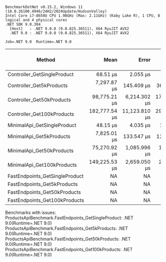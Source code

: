 ```

BenchmarkDotNet v0.15.2, Windows 11 (10.0.26100.4946/24H2/2024Update/HudsonValley)
Intel Core i7-8650U CPU 1.90GHz (Max: 2.11GHz) (Kaby Lake R), 1 CPU, 8 logical and 4 physical cores
.NET SDK 9.0.304
  [Host]   : .NET 9.0.8 (9.0.825.36511), X64 RyuJIT AVX2
  .NET 9.0 : .NET 9.0.8 (9.0.825.36511), X64 RyuJIT AVX2

Job=.NET 9.0  Runtime=.NET 9.0  

```
| Method                         | Mean          | Error         | StdDev        | StdErr       | Median        | Min           | Q1            | Q3            | Max           | Op/s       | Ratio    | RatioSD | Rank | Gen0      | Completed Work Items | Lock Contentions | Gen1      | Allocated   | Alloc Ratio |
|------------------------------- |--------------:|--------------:|--------------:|-------------:|--------------:|--------------:|--------------:|--------------:|--------------:|-----------:|---------:|--------:|-----:|----------:|---------------------:|-----------------:|----------:|------------:|------------:|
| Controller_GetSingleProduct    |      68.51 μs |      2.055 μs |      5.694 μs |     0.604 μs |      66.64 μs |      61.48 μs |      64.20 μs |      70.83 μs |      85.00 μs | 14,595.616 |     1.01 |    0.11 |    2 |    3.4180 |               2.0005 |           0.0005 |         - |    15.08 KB |        1.00 |
| Controller_Get5kProducts       |   7,297.87 μs |    145.409 μs |    362.120 μs |    42.383 μs |   7,265.45 μs |   6,359.61 μs |   7,068.12 μs |   7,455.38 μs |   8,248.44 μs |    137.026 |   107.18 |    9.69 |    3 |  242.1875 |              15.7422 |                - |  187.5000 |  1405.33 KB |       93.20 |
| Controller_Get50kProducts      |  98,775.21 μs |  6,214.302 μs | 17,729.756 μs | 1,828.685 μs |  92,877.47 μs |  76,015.70 μs |  84,567.14 μs | 110,445.47 μs | 148,873.67 μs |     10.124 | 1,450.72 |  282.03 |    6 | 2000.0000 |             114.6667 |                - | 1000.0000 | 13602.18 KB |      902.11 |
| Controller_Get100kProducts     | 182,777.54 μs | 11,123.810 μs | 29,498.769 μs | 3,257.594 μs | 173,382.35 μs | 152,233.10 μs | 166,736.83 μs | 185,107.40 μs | 299,758.80 μs |      5.471 | 2,684.47 |  477.29 |    8 | 4000.0000 |             208.0000 |                - | 2000.0000 | 27179.52 KB |    1,802.58 |
| MinimalApi_GetSingleProduct    |      48.15 μs |      4.035 μs |     11.447 μs |     1.187 μs |      48.96 μs |      23.96 μs |      41.23 μs |      54.83 μs |      74.83 μs | 20,770.382 |     0.71 |    0.18 |    1 |    2.6855 |               2.0012 |           0.0027 |         - |    11.25 KB |        0.75 |
| MinimalApi_Get5kProducts       |   7,825.01 μs |    133.547 μs |    124.920 μs |    32.254 μs |   7,786.30 μs |   7,649.51 μs |   7,725.46 μs |   7,906.33 μs |   8,077.08 μs |    127.795 |   114.93 |    8.88 |    4 |  234.3750 |              15.3125 |                - |  171.8750 |  1400.39 KB |       92.88 |
| MinimalApi_Get50kProducts      |  75,270.92 μs |  1,085.996 μs |  1,115.238 μs |   270.485 μs |  74,894.13 μs |  74,185.67 μs |  74,559.20 μs |  75,642.83 μs |  78,640.30 μs |     13.285 | 1,105.51 |   85.22 |    5 | 2000.0000 |             108.6667 |                - | 1000.0000 | 13596.62 KB |      901.74 |
| MinimalApi_Get100kProducts     | 149,225.53 μs |  2,659.050 μs |  2,076.011 μs |   599.293 μs | 149,509.40 μs | 144,904.30 μs | 148,649.09 μs | 150,242.06 μs | 152,101.25 μs |      6.701 | 2,191.69 |  168.54 |    7 | 4000.0000 |             242.5000 |                - | 2000.0000 | 27179.65 KB |    1,802.59 |
| FastEndpoints_GetSingleProduct |            NA |            NA |            NA |           NA |            NA |            NA |            NA |            NA |            NA |         NA |        ? |       ? |    ? |        NA |                   NA |               NA |        NA |          NA |           ? |
| FastEndpoints_Get5kProducts    |            NA |            NA |            NA |           NA |            NA |            NA |            NA |            NA |            NA |         NA |        ? |       ? |    ? |        NA |                   NA |               NA |        NA |          NA |           ? |
| FastEndpoints_Get50kProducts   |            NA |            NA |            NA |           NA |            NA |            NA |            NA |            NA |            NA |         NA |        ? |       ? |    ? |        NA |                   NA |               NA |        NA |          NA |           ? |
| FastEndpoints_Get100kProducts  |            NA |            NA |            NA |           NA |            NA |            NA |            NA |            NA |            NA |         NA |        ? |       ? |    ? |        NA |                   NA |               NA |        NA |          NA |           ? |

Benchmarks with issues:
  ProductsApiBenchmark.FastEndpoints_GetSingleProduct: .NET 9.0(Runtime=.NET 9.0)
  ProductsApiBenchmark.FastEndpoints_Get5kProducts: .NET 9.0(Runtime=.NET 9.0)
  ProductsApiBenchmark.FastEndpoints_Get50kProducts: .NET 9.0(Runtime=.NET 9.0)
  ProductsApiBenchmark.FastEndpoints_Get100kProducts: .NET 9.0(Runtime=.NET 9.0)
